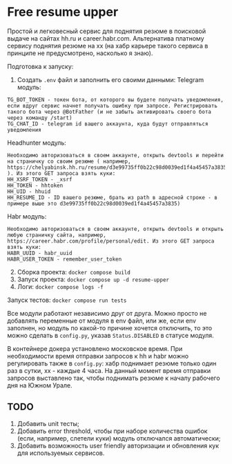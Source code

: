 # Free resume upper

Простой и легковесный сервис для поднятия резюме в поисковой выдаче на сайтах hh.ru и career.habr.com. Альтернатива платному сервису поднятия резюме на хх (на хабр карьере такого сервиса в принципе не предусмотрено, насколько я знаю).

Подготовка к запуску:
1. Создать `.env` файл и заполнить его своими данными:
Telegram модуль:
```
TG_BOT_TOKEN - токен бота, от которого вы будете получать уведомления, если вдруг сервис начнет получать ошибку при запросе. Регистрировать такого бота через @BotFather (и не забыть активировать своего бота через команду /start)  
TG_CHAT_ID - telegram id вашего аккаунта, куда будут отправляться уведомления
```
Headhunter модуль:
```
Необходимо авторизоваться в своем аккаунте, открыть devtools и перейти на страничку со своим резюме ( например, https://chelyabinsk.hh.ru/resume/d3e99735ff0b22c98d0039ed1f4a45457a3835 ). Из этого GET запроса взять куки:
HH_XSRF_TOKEN - _xsrf
HH_TOKEN - hhtoken
HH_UID - hhuid
HH_RESUME_ID - ID вашего резюме, брать из path в адресной строке - в примере выше это d3e99735ff0b22c98d0039ed1f4a45457a3835)
```
Habr модуль:
```
Необходимо авторизоваться в своем аккаунте, открыть devtools и открыть любую страничку сайта, например, https://career.habr.com/profile/personal/edit. Из этого GET запроса взять куки:
HABR_UUID - habr_uuid
HABR_USER_TOKEN - remember_user_token
```
2. Сборка проекта: `docker compose build`
3. Запуск проекта: `docker compose up -d resume-upper`
4. Логи: `docker compose logs -f`

Запуск тестов:
`docker compose run tests`

Все модули работают независимо друг от друга. Можно просто не добавлять переменные от модуля в env файл, или же, если env заполнен, но модуль по какой-то причине хочется отключить, то это можно сделать в `config.py`, указав `Status.DISABLED` в статусе модуля.

В контейнере докера установлено московское время. При необходимости время отправки запросов к hh и habr можно регулировать также в `config.py`: хабр поднимает резюме только один раз в сутки, хх - каждые 4 часа. На данный момент время отправки запросов выставлено так, чтобы поднимать резюме к началу рабочего дня на Южном Урале.

## TODO
1. Добавить unit тесты;
2. Добавить error threshold, чтобы при наборе количества ошибок (если, например, слетели куки) модуль отключался автоматически;
3. Добавить возможность user friendly авторизации и обновления кук для используемых сервисов.
